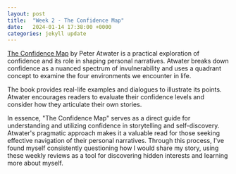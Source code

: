 ```yaml
---
layout: post
title:  "Week 2 - The Confidence Map"
date:   2024-01-14 17:38:00 +0000
categories: jekyll update
---
```


[The Confidence Map][Confidence-Map] by Peter Atwater is a practical exploration of confidence and its role in shaping personal narratives. Atwater breaks down confidence as a nuanced spectrum of invulnerability and uses a quadrant concept to examine the four environments we encounter in life.

The book provides real-life examples and dialogues to illustrate its points. Atwater encourages readers to evaluate their confidence levels and consider how they articulate their own stories. 

In essence, "The Confidence Map" serves as a direct guide for understanding and utilizing confidence in storytelling and self-discovery. Atwater's pragmatic approach makes it a valuable read for those seeking effective navigation of their personal narratives. Through this process, I've found myself consistently questioning how I would share my story, using these weekly reviews as a tool for discovering hidden interests and learning more about myself.

[Confidence-Map]: https://peteratwater.com/the-confidence-map-2/
